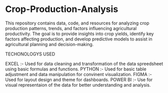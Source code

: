 # Crop-Production-Analysis
This repository contains data, code, and resources for analyzing crop production patterns, trends, and factors influencing agricultural productivity. The goal is to provide insights into crop yields, identify key factors affecting production, and develop predictive models to assist in agricultural planning and decision-making.

TECHONOLOGYS USED

EXCEL :- Used for data cleaning and transformation of the data spreedsheet using basic formulas and functions.
PYTHON :- Used for basic table adjustment and data manipulation for convinent visualization.
FIGMA :- Used for layout design and theme for dashboards.
POWER BI :- Use for visual representaion of the data for better understanding and analysis.
